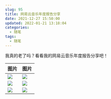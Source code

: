 ```yaml
---
slug: 95
title: 网易云音乐年度报告分享
date: 2021-12-27 15:50:00
updated: 2022-01-21 13:18:04
categories: 
  - 随笔
tags: 
  - 随笔
---
```



我真的老了吗？看看我的网易云音乐年度报告分享吧！

<!-- more -->

|图片|图片|
|---|---|
|![](https://imgurl.zburu.com/images/2022/01/05/e4a09e27ce03402b785f6146b3e7bd4c.png)|![](https://imgurl.zburu.com/images/2022/01/05/edab7be18b8a86446eecca5ba12cc957.png)|
|![](https://imgurl.zburu.com/images/2022/01/05/4874723c4b9c811e5381a24fac83858e.png)|![](https://imgurl.zburu.com/images/2022/01/05/bd5919404434a112f160995e65a78a3f.png)|
|![](https://imgurl.zburu.com/images/2022/01/05/d1b4762890c69025fce02bd713623577.png)|![](https://imgurl.zburu.com/images/2022/01/05/8bc61618b976b4c0a2498897ab4ac519.png)|

